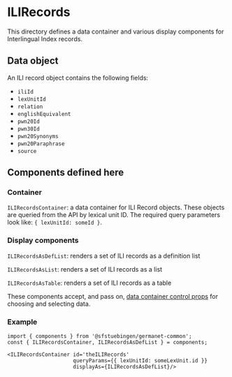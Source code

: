 # ILIRecords

This directory defines a data container and various display components
for Interlingual Index records.

## Data object

An ILI record object contains the following fields:

  - `iliId`
  - `lexUnitId`
  - `relation`
  - `englishEquivalent`
  - `pwn20Id`
  - `pwn30Id`
  - `pwn20Synonyms`
  - `pwn20Paraphrase`
  - `source`

## Components defined here

### Container

`ILIRecordsContainer`: a data container for ILI Record objects.
These objects are queried from the API by lexical unit ID.
The required query parameters look like: `{ lexUnitId: someId }`.

### Display components

`ILIRecordsAsDefList`: renders a set of ILI records as a
definition list 

`ILIRecordsAsList`: renders a set of ILI records as a list 

`ILIRecordsAsTable`: renders a set of ILI records as a table 

These components accept, and pass on, [data container control
props](../DataContainer#user-content-selecting-and-choosing-data-objects) for choosing and selecting data.

### Example

```
import { components } from '@sfstuebingen/germanet-common';
const { ILIRecordsContainer, ILIRecordsAsDefList } = components;

<ILIRecordsContainer id='theILIRecords'
                     queryParams={{ lexUnitId: someLexUnit.id }}
                     displayAs={ILIRecordsAsDefList}/>
```
